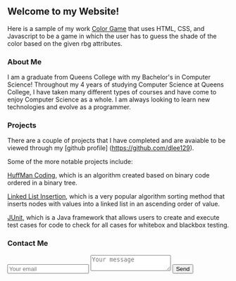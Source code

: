 ## Welcome to my Website!

Here is a sample of my work [Color Game](https://github.com/dlee129) that uses HTML, CSS, and Javascript to be a game in which the user has to guess the shade of the color based on the given rbg attributes.

### About Me 

I am a graduate from Queens College with my Bachelor's in Computer Science! Throughout my 4 years of studying Computer Science at Queens College, I have taken many different types of courses and have come to enjoy Computer Science as a whole. I am always looking to learn new technologies and evolve as a programmer.

### Projects

There are a couple of projects that I have completed and are avaiable to be viewed through my [github profile] (https://github.com/dlee129).

Some of the more notable projects include: 

[HuffMan Coding](https://github.com/dlee129/DesignAndAnalysisOfAlgorithms/tree/master/HuffmanCoding), which is an algorithm created based on binary code ordered in a binary tree. 

[Linked List Insertion](https://github.com/dlee129/DesignAndAnalysisOfAlgorithms/tree/master/LinkedListInsertionSort), which is a very popular algorithm sorting method that inserts nodes with values into a linked list in an ascending order of value.

[JUnit](https://github.com/dlee129/Software-Engineering/tree/master/JUnit), which is a Java framework that allows users to create and execute test cases for code to check for all cases for whitebox and blackbox testing.


### Contact Me

<div>
<form method="POST" action="https://formspree.io/david.y.lee09@gmail.com">
  <input type="email" name="email" placeholder="Your email">
  <textarea name="message" placeholder="Your message"></textarea>
  <button type="submit">Send</button>
</form>
 </div>
